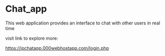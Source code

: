 # Chat_app
This web application provides an interface to chat with other users in real time

visit link to explore more:

https://ipchatapp.000webhostapp.com/login.php
